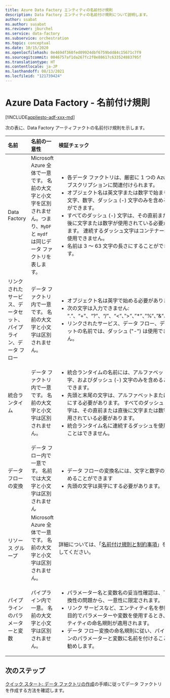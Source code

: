 ```yaml
---
title: Azure Data Factory エンティティの名前付け規則
description: Data Factory エンティティの名前付け規則について説明します。
author: ssabat
ms.author: susabat
ms.reviewer: jburchel
ms.service: data-factory
ms.subservice: orchestration
ms.topic: conceptual
ms.date: 10/15/2020
ms.openlocfilehash: 0e469df360fed09924dbf6759bdd84c15671c7f9
ms.sourcegitcommit: 0046757af1da267fc2f0e88617c633524883795f
ms.translationtype: HT
ms.contentlocale: ja-JP
ms.lasthandoff: 08/13/2021
ms.locfileid: "121739424"
---
```

# <a name="azure-data-factory---naming-rules"></a>Azure Data Factory - 名前付け規則

[!INCLUDE[appliesto-adf-xxx-md](includes/appliesto-adf-xxx-md.md)]

次の表に、Data Factory アーティファクトの名前付け規則を示します。

| 名前 | 名前の一意性 | 検証チェック |
|:--- |:--- |:--- |
| Data Factory | Microsoft Azure 全体で一意です。 名前の大文字と小文字を区別されません。つまり、`MyDF` と `mydf` は同じデータ ファクトリを表します。 |<ul><li>各データ ファクトリは、厳密に 1 つの Azure サブスクリプションに関連付けられます。</li><li>オブジェクト名は英文字または数字で始まり、英文字、数字、ダッシュ (-) 文字のみを含めることができます。</li><li>すべてのダッシュ (-) 文字は、その直前または直後に文字または数字が使用されている必要があります。 連続するダッシュ文字はコンテナー名では使用できません。</li><li>名前は 3 ～ 63 文字の長さにすることができます。</li></ul> |
| リンクされたサービス、データセット、パイプライン、データ フロー | データ ファクトリ内で一意です。 名前の大文字と小文字は区別されません。 |<ul><li>オブジェクト名は英字で始める必要があります。</li><li>次の文字は入力できません: “.”、“+”、“?”、“/”、“<”、”>”、”*”、”%”、”&”、”:”、”\\”</li><li>リンクされたサービス、データ フロー、データセットの名前では、ダッシュ ("-") は使用できません。</li></ul>  |
| 統合ランタイム |データ ファクトリ内で一意です。 名前の大文字と小文字は区別されません。 |<ul><li>統合ランタイムの名前には、アルファベット、数字、およびダッシュ (-) 文字のみを含めることができます。</li><li>先頭と末尾の文字は、アルファベットまたは数字にする必要があります。 すべてのダッシュ (-) 文字は、その直前または直後に文字または数字が使用されている必要があります。</li><li>統合ランタイム名に連続するダッシュを使用することはできません。 </li></ul> |
| データ フローの変換 | データ フロー内で一意です。 名前では大文字と小文字は区別されません | <ul><li>データ フローの変換名には、文字と数字のみを含めることができます</li><li>先頭の文字は英字にする必要があります。 </li></ul> |
| リソース グループ |Microsoft Azure 全体で一意です。 名前の大文字と小文字は区別されません。 | 詳細については、「[名前付け規則と制約事項](/azure/cloud-adoption-framework/ready/azure-best-practices/naming-and-tagging#resource-naming)」を参照してください。 |
| パイプラインのパラメーターと変数  |パイプライン内で一意。 名前の大文字と小文字は区別されません。 | <ul><li>パラメーター名と変数名の妥当性確認は、下位互換性の問題から、一意性に限定されます。</li><li>リンク サービスなど、エンティティ名を参照する目的でパラメーターや変数を使用するとき、エンティティの命名規則が適用されます。</li><li>データ フロー変換の命名規則に従い、パイプラインのパラメーターと変数に名前を付けることをお勧めします。</li></ul> |

## <a name="next-steps"></a>次のステップ

[クイック スタート: データ ファクトリの作成](quickstart-create-data-factory-powershell.md)の手順に従ってデータ ファクトリを作成する方法を確認します。 
